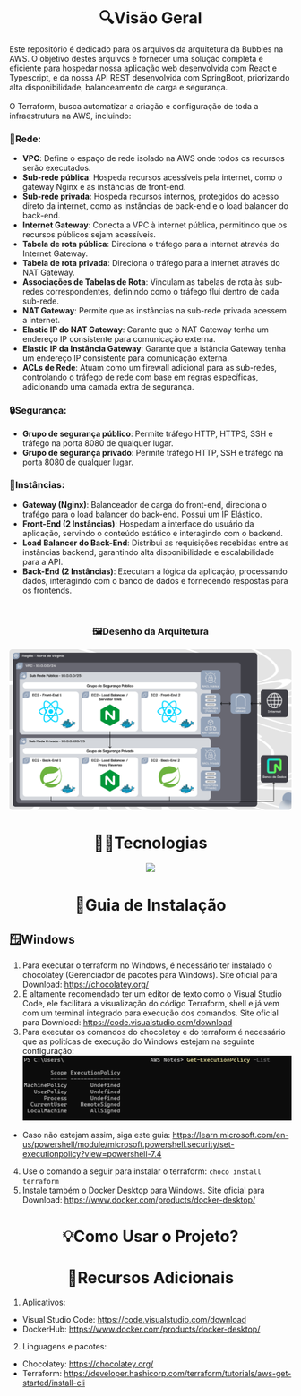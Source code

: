 # <div align="center">🔍Visão Geral</div>

<p align="left">
  Este repositório é dedicado para os arquivos da arquitetura da Bubbles na AWS. O objetivo destes arquivos é fornecer uma solução completa e eficiente para hospedar nossa aplicação        web desenvolvida com React e Typescript, e da nossa API REST desenvolvida com SpringBoot, priorizando alta disponibilidade, balanceamento de carga e segurança. <br><br>
  O Terraform, busca automatizar a criação e configuração de toda a infraestrutura na AWS, incluindo:
</p>

### **🛜Rede**:
  * **VPC**: Define o espaço de rede isolado na AWS onde todos os recursos serão executados.
  * **Sub-rede pública**: Hospeda recursos acessíveis pela internet, como o gateway Nginx e as instâncias de front-end.
  * **Sub-rede privada**: Hospeda recursos internos, protegidos do acesso direto da internet, como as instâncias de back-end e o load balancer do back-end.
  * **Internet Gateway**: Conecta a VPC à internet pública, permitindo que os recursos públicos sejam acessíveis.
  * **Tabela de rota pública**: Direciona o tráfego para a internet através do Internet Gateway.
  * **Tabela de rota privada**: Direciona o tráfego para a internet através do NAT Gateway.
  * **Associações de Tabelas de Rota**: Vinculam as tabelas de rota às sub-redes correspondentes, definindo como o tráfego flui dentro de cada sub-rede.
  * **NAT Gateway**: Permite que as instâncias na sub-rede privada acessem a internet.
  * **Elastic IP do NAT Gateway**: Garante que o NAT Gateway tenha um endereço IP consistente para comunicação externa.
  * **Elastic IP da Instância Gateway**: Garante que a istância Gateway tenha um endereço IP consistente para comunicação externa.
  * **ACLs de Rede**: Atuam como um firewall adicional para as sub-redes, controlando o tráfego de rede com base em regras específicas, adicionando uma camada extra de segurança.
### **🔒Segurança**:
  * **Grupo de segurança público**: Permite tráfego HTTP, HTTPS, SSH e tráfego na porta 8080 de qualquer lugar.
  * **Grupo de segurança privado**: Permite tráfego HTTP, SSH e tráfego na porta 8080 de qualquer lugar.
### **💾Instâncias**:
  * **Gateway (Nginx)**: Balanceador de carga do front-end, direciona o trafégo para o load balancer do back-end. Possui um IP Elástico.
  * **Front-End (2 Instâncias)**: Hospedam a interface do usuário da aplicação, servindo o conteúdo estático e interagindo com o backend.
  * **Load Balancer do Back-End**: Distribui as requisições recebidas entre as instâncias backend, garantindo alta disponibilidade e escalabilidade para a API.
  * **Back-End (2 Instâncias)**: Executam a lógica da aplicação, processando dados, interagindo com o banco de dados e fornecendo respostas para os frontends.
  
<br>

### <div align="center">🖼️Desenho da Arquitetura</div>
<div align="center">
  <img src="assets/diagrama_de_arquitetura.png" />
</div>

# <div align="center">👨‍💻Tecnologias</div>

<div align="center">
  <img src="https://skillicons.dev/icons?i=aws,ubuntu,terraform,docker,nginx,vim&theme=dark" />
</div>

# <div align="center">📖Guia de Instalação</div>
## 🪟Windows
1. Para executar o terraform no Windows, é necessário ter instalado o chocolatey (Gerenciador de pacotes para Windows). Site oficial para Download: https://chocolatey.org/ 
2. É altamente recomendado ter um editor de texto como o Visual Studio Code, ele facilitará a visualização do código Terraform, shell e já vem com um terminal integrado para execução dos comandos. Site oficial para Download: https://code.visualstudio.com/download
3. Para executar os comandos do chocolatey e do terraform é necessário que as politícas de execução do Windows estejam na seguinte configuração: <img src="assets/politicas_de_execucao.jpg" />
  - Caso não estejam assim, siga este guia: https://learn.microsoft.com/en-us/powershell/module/microsoft.powershell.security/set-executionpolicy?view=powershell-7.4
4. Use o comando a seguir para instalar o terraform:
```choco install terraform``` 
5. Instale também o Docker Desktop para Windows. Site oficial para Download: https://www.docker.com/products/docker-desktop/

# <div align="center">💡Como Usar o Projeto?</div>
# <div align="center">🔗Recursos Adicionais</div>
1. Aplicativos:
  - Visual Studio Code: https://code.visualstudio.com/download
  - DockerHub: https://www.docker.com/products/docker-desktop/

2. Linguagens e pacotes:  
  - Chocolatey: https://chocolatey.org/ 
  - Terraform: https://developer.hashicorp.com/terraform/tutorials/aws-get-started/install-cli